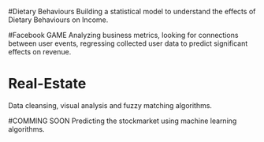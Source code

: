 

#Dietary Behaviours
Building a statistical model to understand the effects of Dietary Behaviours on Income. 

#Facebook GAME
Analyzing business metrics, looking for connections between user events, regressing collected user data to predict significant effects on revenue.

# Real-Estate
Data cleansing, visual analysis and fuzzy matching algorithms.

#COMMING SOON
Predicting the stockmarket using machine learning algorithms.
